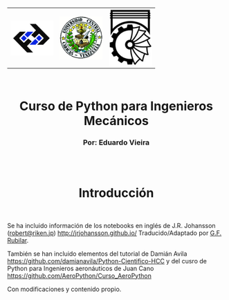 <table width="100%" border="0">
  <tr>    
  <td><img src="./images/ing.png" alt="" align="left" /></td>
  <td><img src="./images/ucv.png" alt="" align="center" height="100" width="100" /></td>
  <td><img src="./images/mec.png" alt="" align="right"/></td>
  </tr>
</table>

<br>

<h1 style="text-align: center;"> Curso de Python para Ingenieros Mecánicos </h1> 
<h3 style="text-align: center;"> Por: Eduardo Vieira</h3>
<br>
<br>
<h1 style="text-align: center;"> Introducción </h1> 
<br>

Se ha incluido información de los notebooks en inglés de J.R. Johansson (robert@riken.jp) http://jrjohansson.github.io/ Traducido/Adaptado por [G.F. Rubilar](http://google.com/+GuillermoRubilar).

También se han incluido elementos del tutorial de Damián Avila https://github.com/damianavila/Python-Cientifico-HCC y del cusro de Python para Ingenieros aeronáuticos de Juan Cano https://github.com/AeroPython/Curso_AeroPython

Con modificaciones y contenido propio.
